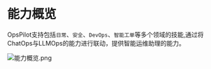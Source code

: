 # 能力概览

OpsPilot支持包括`日常`、`安全`、`DevOps`、`智能工单`等多个领域的技能,通过将ChatOps与LLMOps的能力进行联动，提供智能运维助理的能力。

![能力概览.png](https://static.cwoa.net/1b20d040bb0b4974adb9b7b68c5ef573.png)